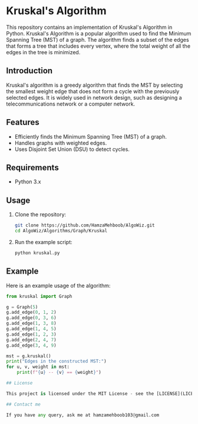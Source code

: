 # Kruskal's Algorithm

This repository contains an implementation of Kruskal's Algorithm in Python. Kruskal's Algorithm is a popular algorithm used to find the Minimum Spanning Tree (MST) of a graph. The algorithm finds a subset of the edges that forms a tree that includes every vertex, where the total weight of all the edges in the tree is minimized.

## Introduction

Kruskal's algorithm is a greedy algorithm that finds the MST by selecting the smallest weight edge that does not form a cycle with the previously selected edges. It is widely used in network design, such as designing a telecommunications network or a computer network.

## Features

- Efficiently finds the Minimum Spanning Tree (MST) of a graph.
- Handles graphs with weighted edges.
- Uses Disjoint Set Union (DSU) to detect cycles.

## Requirements

- Python 3.x

## Usage

1. Clone the repository:
    ```sh
    git clone https://github.com/HamzaMehboob/AlgoWiz.git
    cd AlgoWiz/Algorithms/Graph/Kruskal
    ```

2. Run the example script:
    ```sh
    python kruskal.py
    ```

## Example

Here is an example usage of the algorithm:

```python
from kruskal import Graph

g = Graph(5)
g.add_edge(0, 1, 2)
g.add_edge(0, 3, 6)
g.add_edge(1, 3, 8)
g.add_edge(1, 4, 5)
g.add_edge(1, 2, 3)
g.add_edge(2, 4, 7)
g.add_edge(3, 4, 9)

mst = g.kruskal()
print("Edges in the constructed MST:")
for u, v, weight in mst:
    print(f"{u} -- {v} == {weight}")

## License

This project is licensed under the MIT License - see the [LICENSE](LICENSE) file for details.

## Contact me

If you have any query, ask me at hamzamehboob103@gmail.com